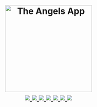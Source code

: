 <h1 align="center">
    <picture>
      <img height="280" alt="The Angels App" src="https://i.imagesup.co/images2/6174487873902d7c583a9a71f78c3c7a99e5b6be.png">
    </picture>
  </a>
  <br>
  
  <a href="https://github.com/theAngelsAPP/TheAngels-MobileApp">
    <img src="https://img.shields.io/badge/Mobile%20App%20Development-6A5ACD?style=flat-square">
  </a>
  
  <a href="https://github.com/theAngelsAPP/TheAngels-MobileApp">
    <img src="https://img.shields.io/badge/Java-FF4500?style=flat-square&logo=java&logoColor=white">
  </a>
  <a href="https://github.com/theAngelsAPP/TheAngels-MobileApp">
    <img src="https://img.shields.io/github/repo-size/theAngelsAPP/TheAngels-MobileApp?color=20B2AA&style=flat-square">
  </a>
  <a href="https://github.com/theAngelsAPP/TheAngels-MobileApp/commits/main">
    <img src="https://img.shields.io/github/commit-activity/m/theAngelsAPP/TheAngels-MobileApp?color=DC143C&style=flat-square">
  </a>
  <a href="https://github.com/theAngelsAPP/TheAngels-MobileApp/commits/main">
    <img src="https://img.shields.io/github/last-commit/theAngelsAPP/TheAngels-MobileApp?color=FFA500&style=flat-square">
  </a>
  <a href="https://github.com/theAngelsAPP/TheAngels-MobileApp/issues">
    <img src="https://img.shields.io/github/issues/theAngelsAPP/TheAngels-MobileApp?color=32CD32&style=flat-square">
  </a>
  <a href="https://github.com/theAngelsAPP/TheAngels-MobileApp/issues?q=is%3Aissue+is%3Aclosed">
    <img src="https://img.shields.io/github/issues-closed/theAngelsAPP/TheAngels-MobileApp?color=1E90FF&style=flat-square">
  </a>
</h1>
